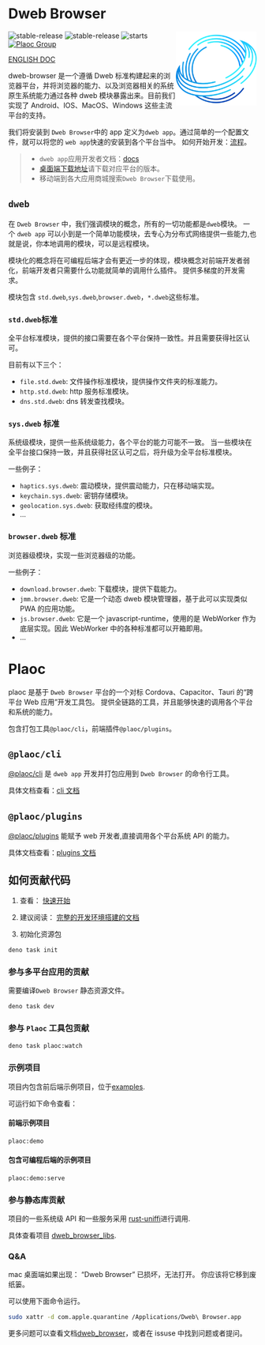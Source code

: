 # Dweb Browser

<img align="right" src="./assets/browser-icons/web.browser.dweb.svg" height="150px" alt="跨平台分布式应用浏览器">

![stable-release](https://img.shields.io/badge/dweb-browser-success)
![stable-release](https://img.shields.io/badge/dweb-plaoc-orange)
![starts](https://shields.io/github/stars/BioforestChain/dweb_browser)
[![Plaoc Group][plaoc-badge]][plaoc-url]

[plaoc-badge]: https://img.shields.io/badge/plaoc-doc-blue
[plaoc-url]: https://github.com/BioforestChain/dweb_browser-docs

[ENGLISH DOC](./README.md)

dweb-browser 是一个遵循 Dweb 标准构建起来的浏览器平台，并将浏览器的能力、以及浏览器相关的系统原生系统能力通过各种 dweb 模块暴露出来。目前我们实现了 Android、IOS、MacOS、Windows 这些主流平台的支持。

我们将安装到 `Dweb Browser`中的 app 定义为`dweb app`。通过简单的一个配置文件，就可以将您的 `web app`快速的安装到各个平台当中。
如何开始开发：[流程](https://docs.dweb-browser.org/plaoc/flow.html)。

> - `dweb app`应用开发者文档：[docs](https://docs.dweb-browser.org/)
> - [桌面端下载地址](https://docs.dweb-browser.org/downloads.html)请下载对应平台的版本。
> - 移动端到各大应用商城搜索`Dweb Browser`下载使用。

## `dweb`

在 `Dweb Browser` 中，我们强调模块的概念，所有的一切功能都是`dweb`模块。
一个 `dweb app` 可以小到是一个简单功能模块，去专心为分布式网络提供一些能力,也就是说，你本地调用的模块，可以是远程模块。

模块化的概念将在可编程后端才会有更近一步的体现，模块概念对前端开发者弱化，前端开发者只需要什么功能就简单的调用什么插件。
提供多梯度的开发需求。

模块包含 `std.dweb`,`sys.dweb`,`browser.dweb`，`*.dweb`这些标准。

### `std.dweb`标准

全平台标准模块，提供的接口需要在各个平台保持一致性。并且需要获得社区认可。

目前有以下三个：

- `file.std.dweb`: 文件操作标准模块，提供操作文件夹的标准能力。
- `http.std.dweb`: http 服务标准模块。
- `dns.std.dweb`: dns 转发查找模块。

### `sys.dweb` 标准

系统级模块，提供一些系统级能力，各个平台的能力可能不一致。
当一些模块在全平台接口保持一致，并且获得社区认可之后，将升级为全平台标准模块。

一些例子：

- `haptics.sys.dweb`: 震动模块，提供震动能力，只在移动端实现。
- `keychain.sys.dweb`: 密钥存储模块。
- `geolocation.sys.dweb`: 获取经纬度的模块。
- ...

### `browser.dweb` 标准

浏览器级模块，实现一些浏览器级的功能。

一些例子：

- `download.browser.dweb`: 下载模块，提供下载能力。
- `jmm.browser.dweb`: 它是一个动态 dweb 模块管理器，基于此可以实现类似 PWA 的应用功能。
- `js.browser.dweb`: 它是一个 javascript-runtime，使用的是 WebWorker 作为底层实现。因此 WebWorker 中的各种标准都可以开箱即用。
- ...

# Plaoc

plaoc 是基于 `Dweb Browser` 平台的一个对标 Cordova、Capacitor、Tauri 的“跨平台 Web 应用”开发工具包。
提供全链路的工具，并且能够快速的调用各个平台和系统的能力。

包含打包工具`@plaoc/cli`，前端插件`@plaoc/plugins`。

## `@plaoc/cli`

[@plaoc/cli](https://www.npmjs.com/package/@plaoc/cli) 是 `dweb app` 开发并打包应用到 `Dweb Browser` 的命令行工具。

具体文档查看：[cli 文档](https://docs.dweb-browser.org/plaoc/cli.html)

## `@plaoc/plugins`

[@plaoc/plugins](https://www.npmjs.com/package/@plaoc/plugins) 能赋予 web 开发者,直接调用各个平台系统 API 的能力。

具体文档查看：[plugins 文档](https://docs.dweb-browser.org/plugins/web-components.html)

## 如何贡献代码

1. 查看： [快速开始](./GET_START_FOR_DEVELOPER.quick.md)
1. 建议阅读： [完整的开发环境搭建的文档](./GET_START_FOR_DEVELOPER.md)

2. 初始化资源包

```bash
deno task init
```

### 参与多平台应用的贡献

需要编译`Dweb Browser` 静态资源文件。

```bash
deno task dev
```

### 参与 `Plaoc` 工具包贡献

```bash
deno task plaoc:watch
```

### 示例项目

项目内包含前后端示例项目，位于[examples](./toolkit/plaoc/examples/).

可运行如下命令查看：

#### 前端示例项目

```bash
plaoc:demo
```

#### 包含可编程后端的示例项目

```bash
plaoc:demo:serve
```

### 参与静态库贡献

项目的一些系统级 API 和一些服务采用 [rust-uniffi](https://gitlab.com/trixnity/uniffi-kotlin-multiplatform-bindings)进行调用.

具体查看项目 [dweb_browser_libs](https://github.com/BioforestChain/dweb_browser_libs).

### Q&A

mac 桌面端如果出现： “Dweb Browser” 已损坏，无法打开。 你应该将它移到废纸篓。

可以使用下面命令运行。

```bash
sudo xattr -d com.apple.quarantine /Applications/Dweb\ Browser.app
```

更多问题可以查看文档[dweb_browser](https://docs.dweb-browser.org/)，或者在 issuse 中找到问题或者提问。

